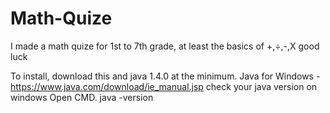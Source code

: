 # Math-Quize
I made a math quize for 1st to 7th grade, at least the basics of +,÷,-,X good luck

To install, download this and java 1.4.0 at the minimum.
Java for Windows - https://www.java.com/download/ie_manual.jsp
check your java version on windows
Open CMD.
java -version
